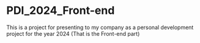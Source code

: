 # PDI_2024_Front-end
This is a project for presenting to my company as a personal development project for the year 2024 (That is the Front-end part)
